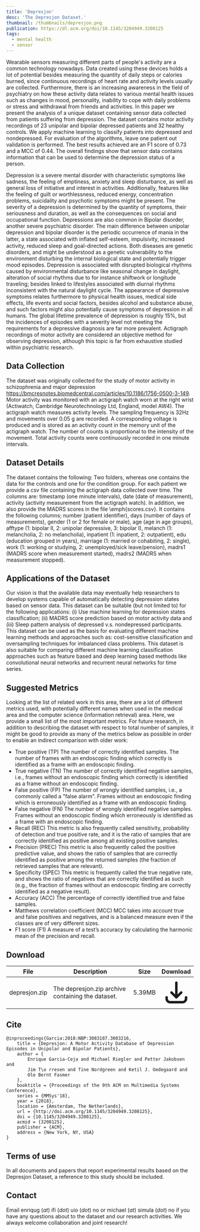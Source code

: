 ```yaml
---
title: 'Depresjon'
desc: 'The Depresjon Dataset.'
thumbnail: /thumbnails/depresjon.png
publication: https://dl.acm.org/doi/10.1145/3204949.3208125
tags:
  - mental health
  - sensor
---
```


Wearable sensors measuring different parts of people's activity are a common technology nowadays. Data created using these devices holds a lot of potential besides measuring the quantity of daily steps or calories burned, since continuous recordings of heart rate and activity levels usually are collected. Furthermore, there is an increasing awareness in the field of psychiatry on how these activity data relates to various mental health issues such as changes in mood, personality, inability to cope with daily problems or stress and withdrawal from friends and activities. In this paper we present the analysis of a unique dataset containing sensor data collected from patients suffering from depression. The dataset contains motor activity recordings of 23 unipolar and bipolar depressed patients and 32 healthy controls. We apply machine learning to classify patients into depressed and nondepressed. For evaluation of the algorithms, leave one patient out validation is performed. The best results achieved are an F1 score of 0.73 and a MCC of 0.44. The overall findings show that sensor data contains information that can be used to determine the depression status of a person.

Depression is a severe mental disorder with characteristic symptoms like sadness, the feeling of emptiness, anxiety and sleep disturbance, as well as general loss of initiative and interest in activities. Additionally, features like the feeling of guilt or worthlessness, reduced energy, concentration problems, suicidality and psychotic symptoms might be present. The severity of a depression is determined by the quantity of symptoms, their seriousness and duration, as well as the consequences on social and occupational function. Depressions are also common in Bipolar disorder, another severe psychiatric disorder. The main difference between unipolar depression and bipolar disorder is the periodic occurrence of mania in the latter, a state associated with inﬂated self-esteem, impulsivity, increased activity, reduced sleep and goal-directed actions. Both diseases are genetic disorders, and might be understood as a genetic vulnerability to the environment disturbing the internal biological state and potentially trigger mood episodes. Depression is associated with disrupted biological rhythms caused by environmental disturbance like seasonal change in daylight, alteration of social rhythms due to for instance shiftwork or longitude traveling; besides linked to lifestyles associated with diurnal rhythms inconsistent with the natural daylight cycle. The appearance of depressive symptoms relates furthermore to physical health issues, medical side effects, life events and social factors, besides alcohol and substance abuse, and such factors might also potentially cause symptoms of depression in all humans. The global lifetime prevalence of depression is roughly 15%, but the incidences of episodes with a severity level not meeting the requirements for a depressive diagnosis are far more prevalent. Actigraph recordings of motor activity are considered an objective method for observing depression, although this topic is far from exhaustive studied within psychiatric research.

## Data Collection
The dataset was originally collected for the study of motor activity in schizophrenia and major depression https://bmcresnotes.biomedcentral.com/articles/10.1186/1756-0500-3-149. Motor activity was monitored with an actigraph watch worn at the right wrist (Actiwatch, Cambridge Neurotechnology Ltd, England, model AW4). The actigraph watch measures activity levels. The sampling frequency is 32Hz and movements over 0.05 g are recorded. A corresponding voltage is produced and is stored as an activity count in the memory unit of the actigraph watch. The number of counts is proportional to the intensity of the movement. Total activity counts were continuously recorded in one minute intervals.

## Dataset Details
The dataset contains the following: Two folders, whereas one contains the data for the controls and one for the condition group. For each patient we provide a csv file containing the actigraph data collected over time. The columns are: timestamp (one minute intervals), date (date of measurement), activity (activity measurement from the actigraph watch). In addition, we also provide the MADRS scores in the file \emph{scores.csv}. It contains the following columns; number (patient identifier), days (number of days of measurements), gender (1 or 2 for female or male), age (age in age groups), afftype (1: bipolar II, 2: unipolar depressive, 3: bipolar I), melanch (1: melancholia, 2: no melancholia), inpatient (1: inpatient, 2: outpatient), edu (education grouped in years), marriage (1: married or cohabiting, 2: single), work (1: working or studying, 2: unemployed/sick leave/pension), madrs1 (MADRS score when measurement started), madrs2 (MADRS when measurement stopped).

## Applications of the Dataset
Our vision is that the available data may eventually help researchers to develop systems capable of automatically detecting depression states based on sensor data. This dataset can be suitable (but not limited to) for the following applications: (i) Use machine learning for depression states classification; (ii) MADRS score prediction based on motor activity data and (iii) Sleep pattern analysis of depressed v.s. nondepressed participants. This dataset can be used as the basis for evaluating different machine learning methods and approaches such as: cost-sensitive classification and oversampling techniques for imbalanced class problems. This dataset is also suitable for comparing different machine learning classification approaches such as feature based and deep learning based methods like convolutional neural networks and recurrent neural networks for time series.

## Suggested Metrics
Looking at the list of related work in this area, there are a lot of different metrics used, with potentially different names when used in the medical area and the computer science (information retrieval) area. Here, we provide a small list of the most important metrics. For future research, in addition to describing the dataset with respect to total number of samples, it might be good to provide as many of the metrics below as possible in order to enable an indirect comparison with older work:
* True positive (TP)	The number of correctly identified samples. The number of frames with an endoscopic finding which correctly is identified as a frame with an endoscopic finding.
* True negative (TN)	The number of correctly identified negative samples, i.e., frames without an endoscopic finding which correctly is identified as a frame without an endoscopic finding.
* False positive (FP)	The number of wrongly identified samples, i.e., a commonly called a "false alarm". Frames without an endoscopic finding which is erroneously identified as a frame with an endoscopic finding.
* False negative (FN)	The number of wrongly identified negative samples. Frames without an endoscopic finding which erroneously is identified as a frame with an endoscopic finding.
* Recall (REC)	This metric is also frequently called sensitivity, probability of detection and true positive rate, and it is the ratio of samples that are correctly identified as positive among all existing positive samples.
* Precision (PREC)	This metric is also frequently called the positive predictive value, and shows the ratio of samples that are correctly identified as positive among the returned samples (the fraction of retrieved samples that are relevant).
* Specificity (SPEC)	This metric is frequently called the true negative rate, and shows the ratio of negatives that are correctly identified as such (e.g., the fraction of frames without an endoscopic finding are correctly identified as a negative result).
* Accuracy (ACC)	The percentage of correctly identified true and false samples.
* Matthews correlation coefficient (MCC)	MCC takes into account true and false positives and negatives, and is a balanced measure even if the classes are of very different sizes.
* F1 score (F1)	A measure of a test’s accuracy by calculating the harmonic mean of the precision and recall.

## Download
| File | Description | Size | Download |
| --- | --- | --- | :---: |
| depresjon.zip | The depresjon.zip archive containing the dataset. | 5.39MB | [<svg xmlns="http://www.w3.org/2000/svg" class="h-6 w-6 m-0 inline-block" fill="none" viewBox="0 0 24 24" stroke="currentColor"><path stroke-linecap="round" stroke-linejoin="round" stroke-width="2" d="M4 16v1a3 3 0 003 3h10a3 3 0 003-3v-1m-4-4l-4 4m0 0l-4-4m4 4V4" /></svg>](https://datasets.simula.no/downloads/depresjon.zip) |

## Cite
    @inproceedings{Garcia:2018:NBP:3083187.3083216,
        title = {Depresjon: A Motor Activity Database of Depression Episodes in Unipolar and Bipolar Patients},
        author = {
            Enrique Garcia-Ceja and Michael Riegler and Petter Jakobsen and
            Jim T\o rresen and Tine Nordgreen and Ketil J. Oedegaard and
            Ole Bernt Fasmer
        },
        booktitle = {Proceedings of the 9th ACM on Multimedia Systems Conference},
        series = {MMSys'18},
        year = {2018},
        location = {Amsterdam, The Netherlands},
        url = {http://doi.acm.org/10.1145/3204949.3208125},
        doi = {10.1145/3204949.3208125},
        acmid = {3208125},
        publisher = {ACM},
        address = {New York, NY, USA}
    }
    
    
## Terms of use
In all documents and papers that report experimental results based on the Depresjon Dataset, a reference to this study should be included.

## Contact
Email enriqug (_at_) ifi (_dot_) uio (_dot_) no or michael (_at_) simula (_dot_) no if you have any questions about to the dataset and our research activities. We always welcome collaboration and joint research!